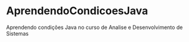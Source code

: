 # AprendendoCondicoesJava
Aprendendo condições Java no curso de Analise e Desenvolvimento de Sistemas 
